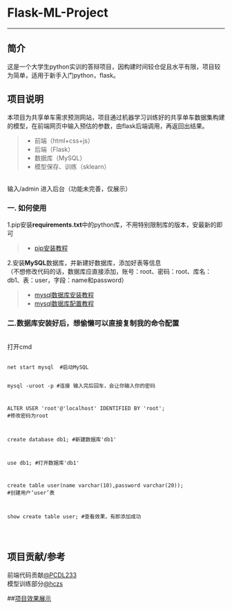 # Flask-ML-Project
 
------
## 简介
这是一个大学生python实训的答辩项目，因构建时间较仓促且水平有限，项目较为简单，适用于新手入门python，flask。
## 项目说明
 本项目为共享单车需求预测网站，项目通过机器学习训练好的共享单车数据集构建的模型，在前端网页中输入预估的参数，由flask后端调用，再返回出结果。
> * 前端（html+css+js）
> * 后端（Flask）
> * 数据库（MySQL）
> * 模型保存、训练（sklearn）
<br>
输入/admin 进入后台（功能未完善，仅展示）


### 一. 如何使用
1.pip安装**requirements.txt**中的python库，不用特别限制库的版本，安最新的即可
>* [pip安装教程](https://blog.csdn.net/aobulaien001/article/details/133298563)

2.安装**MySQL**数据库，并新建好数据库，添加好表等信息<br>
（不想修改代码的话，数据库应直接添加，账号：root、密码：root、库名：db1、表：user，字段：name和password）
<br>
>* [mysql数据库安装教程](https://blog.csdn.net/a802976/article/details/119255644
)
>* [mysql数据库配置教程](https://blog.csdn.net/weixin_45851945/article/details/114287877)<br>
### 二.数据库安装好后，想偷懒可以直接复制我的命令配置
<br>
打开cmd
<br>
<pre><code>
net start mysql  #启动MySQL


mysql -uroot -p  #连接 输入完后回车，会让你输入你的密码


ALTER USER 'root'@'localhost' IDENTIFIED BY 'root'; #修改密码为root


create database db1; #新建数据库'db1'


use db1; #打开数据库'db1'


create table user(name varchar(10),password varchar(20)); #创建用户‘user’表 

 
show create table user;  #查看效果，有即添加成功


</code></pre>

## 项目贡献/参考

前端代码贡献[@PCDL233](https://github.com/PCDL233)<br>
模型训练部分[@hczs](https://github.com/hczs/data-mining)

##[项目效果展示]()
